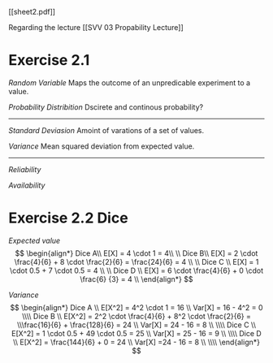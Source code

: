 [[sheet2.pdf]]

Regarding the lecture [[SVV 03 Propability Lecture]]

# Exercise 2.1 
*Random Variable*
Maps the outcome of an unpredicable experiment to a value.

*Probability Distribition*
Dscirete and continous probability? 

---

*Standard Deviasion*
Amoint of varations of a set of values. 

*Variance*
Mean squared deviation from expected value.

---

*Reliability* 

*Availability*

# Exercise 2.2 Dice 
*Expected value*
$$
\begin{align*}
Dice A\\
E[X] = 4 \cdot 1 = 4\\ \\
Dice B\\ 
E[X] = 2 \cdot \frac{4}{6} + 8 \cdot \frac{2}{6} 
= \frac{24}{6} = 4 \\ \\
Dice C \\
E[X] = 1 \cdot 0.5 + 7 \cdot 0.5 = 4 \\ \\
Dice D \\
E[X] = 6 \cdot \frac{4}{6} + 0 \cdot  \frac{6} {3} = 4 \\
\end{align*}
$$


*Variance*
$$
\begin{align*}
Dice A \\
E[X^2] = 4^2  \cdot 1 = 16 \\
Var[X] = 16 - 4^2 = 0 
\\\\
Dice B \\ 
E[X^2] = 2^2 \cdot \frac{4}{6} + 8^2 \cdot \frac{2}{6} = \\\frac{16}{6} + \frac{128}{6} = 24 \\
Var[X] = 24 - 16 = 8 \\ 
\\\\
Dice C  \\
E[X^2] = 1 \cdot 0.5 + 49 \cdot 0.5 = 25 \\ 
Var[X] = 25 - 16 = 9 \\ 
\\\\
Dice D \\ 
E[X^2] = \frac{144}{6} + 0 = 24 \\ 
Var[X] =24 - 16 = 8 \\
\\\\
\end{align*}
$$

